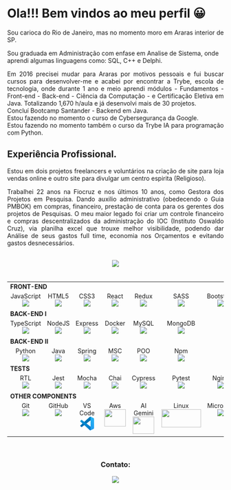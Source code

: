 # Ola!!! Bem vindos ao meu perfil 😀

<p align= "justify">Sou carioca do Rio de Janeiro, mas no momento moro em Araras interior de SP.</p> <p>Sou graduada em Administração
com enfase em Analise de Sistema, onde aprendi algumas linguagens como:
SQL, C++ e Delphi.</p>
<p align= "justify">
Em 2016 precisei mudar para Araras por motivos pessoais e fui buscar cursos
para desenvolver-me e acabei por encontrar a Trybe, escola de tecnologia, onde
durante 1 ano e meio aprendi módulos - Fundamentos - Front-end - Back-end - Ciência da Computação - e Certificação Eletiva em Java. 
Totalizando 1,670 h/aula e já desenvolvi mais de 30 projetos. 
<br>Concluí Bootcamp Santander - Backend em Java.
<br>Estou fazendo no momento o curso de Cybersegurança da Google.
<br>Estou fazendo no momento também o curso da Trybe IA para programação com Python. 
</p> 

## Experiência Profissional.

<p align= "justify">Estou em dois projetos freelancers e voluntários na criação de site para loja vendas online e outro site para divulgar um centro espirita (Religioso).</p>
<p align= "justify">Trabalhei 22 anos na Fiocruz e nos últimos 10 anos, como Gestora dos Projetos
em Pesquisa. Dando auxilio administrativo (obedecendo o Guia PMBOK) em
compras, financeiro, prestação de conta para os gerentes dos projetos de Pesquisas. O meu
maior legado foi criar um controle financeiro e compras descentralizados da administração do IOC (Instituto Oswaldo Cruz), via planilha excel que trouxe melhor visibilidade, podendo dar Análise de seus gastos full time, economia nos Orçamentos e evitando gastos desnecessários.
</p>


<br>

<!-- GITHUB STATUS -->
<div align="center">
<!--   <img height="180em" src="https://github-readme-stats.vercel.app/api?username=patriciaEliseu&show_icons=true&theme=cobalt&include_all_commits=true&count_private=true"/> -->
  <img height="180em" src="https://github-readme-stats.vercel.app/api/top-langs/?username=patriciaEliseu&layout=compact&langs_count=10&theme=dark"/>

  <!-- TEMAS: dark, radical, merko, gruvbox, tokyonight, onedark, cobalt, synthwave, highcontrast, dracula -->
</div>

<br>

<!-- TECNOLOGIAS -->
<table width="320px" align="center">
  <tbody>
    <tr>
      <td colspan="8" align="left"><strong>FRONT-END</strong></td>
    </tr>
    <tr valign="top">
      <td width="80px" align="center">
        <span>JavaScript</span><br>
        <img height="32px" src="https://upload.vectorlogo.zone/logos/javascript/images/239ec8a4-163e-4792-83b6-3f6d96911757.svg" />
      </td>
      <td width="80px" align="center">
        <span>HTML5</span><br>
        <img height="32" src="https://cdn.jsdelivr.net/gh/devicons/devicon/icons/html5/html5-original.svg" />
      </td>
      <td width="80px" align="center">
        <span>CSS3</span><br>
        <img height="32px" src="https://cdn.jsdelivr.net/gh/devicons/devicon/icons/css3/css3-original.svg">
      </td>
      <td width="80px" align="center">
        <span>React</span><br>
        <img height="32px" src="https://cdn.jsdelivr.net/gh/devicons/devicon/icons/react/react-original.svg"/>
      </td>
      <td width="80px" align="center">
        <span>Redux</span><br>
        <img height="32" src="https://cdn.worldvectorlogo.com/logos/redux.svg">
      </td>
      <td width="80px" align="center">
        <span>SASS</span><br>
        <img height="32px" src="https://github.com/user-attachments/assets/55241c36-e4e7-4490-a26f-7679b246a7ad" />
      </td>
      <td width="80px" align="center">
        <span>Bootstrap</span><br>
        <img height="32px" src="https://v5.getbootstrap.com/docs/5.0/assets/brand/bootstrap-logo-shadow.png"/>
      </td>
      <td width="80px" align="center">
        <span>Trello</span><br>
        <img height="32px" src="https://www.vectorlogo.zone/logos/trello/trello-icon.svg" />
      </td>
    </tr>
    <tr>
      <td colspan="8" align="left"><strong>BACK-END I</strong></td>
    </tr>
    <tr valign="top">
      <td width="80px" align="center">
        <span>TypeScript</span><br>
        <img height="32px" src="https://www.vectorlogo.zone/logos/typescriptlang/typescriptlang-icon.svg" />
      </td>
      <td width="80px" align="center">
        <span>NodeJS</span><br>
        <img height="32px" src="https://www.vectorlogo.zone/logos/nodejs/nodejs-icon.svg" />
      </td>           
      <td width="80px" align="center">
        <span>Express</span><br>
        <img height="42px" src="https://cdn.jsdelivr.net/gh/devicons/devicon/icons/express/express-original.svg">
      </td>
      <td width="60px" align="center">
        <span>Docker</span><br>
        <img height="32px" src="https://user-images.githubusercontent.com/25181517/117207330-263ba280-adf4-11eb-9b97-0ac5b40bc3be.png" />
      </td>
      <td width="50px" align="center">
        <span>MySQL</span><br>
        <img height="52px" src="https://user-images.githubusercontent.com/25181517/183896128-ec99105a-ec1a-4d85-b08b-1aa1620b2046.png" />
      </td>
      <td width="80px" align="center">
        <span>MongoDB</span><br>
        <img height="48px" src="https://img.shields.io/badge/MongoDB-%234ea94b.svg?style=for-the-badge&logo=mongodb&logoColor=white" />
      </td>           
    </tr>
    <tr>
      <td colspan="8" align="left"><strong>BACK-END II</strong></td>
    </tr>
	    <td width="80px" align="center">
        <span>Python</span><br>
        <img height="32" src="https://www.vectorlogo.zone/logos/python/python-icon.svg" />
      </td>
		  <td width="40px" align="center">
        <span>Java</span><br>
        <img height="37" src="https://www.vectorlogo.zone/logos/java/java-icon.svg" />
      </td>
	    <td width="80px" align="center">
        <span>Spring</span><br>
        <img height="32px" src="https://img.shields.io/badge/spring-%236DB33F.svg?style=for-the-badge&logo=spring&logoColor=white" />
      </td>	
      <td width="90px" align="center">
        <span>MSC</span><br>
        <img height="32px" src="https://user-images.githubusercontent.com/96168296/232324476-9102fc89-b213-4038-b778-bb6ca9bc0cbf.png" />
      </td> 
      <td width="90px" align="center">
        <span>POO</span><br>
        <img height="32px" src="https://user-images.githubusercontent.com/96168296/232327980-9879eec2-daa9-477a-b087-bfa0c6d95d5c.png" />
      </td> 
	    <td width="80px" align="center">
        <span>Npm</span><br>
        <img height="32px" src="https://www.vectorlogo.zone/logos/npmjs/npmjs-ar21.svg"/>
      </td>
	  <tr>
      <td colspan="8" align="left"><strong>TESTS</strong></td>
    </tr>
    <tr valign="top">
      <td width="80px" align="center">
        <span>RTL</span><br>
        <img height="32" src="https://testing-library.com/img/octopus-128x128.png" />
      </td>
      <td width="80px" align="center">
        <span>Jest</span><br>
        <img height="32px" src="https://user-images.githubusercontent.com/25181517/187955005-f4ca6f1a-e727-497b-b81b-93fb9726268e.png" />
      </td>
      <td width="80px" align="center">
        <span>Mocha</span><br>
        <img height="32px" src="https://www.vectorlogo.zone/logos/mochajs/mochajs-icon.svg" />
      </td>
      <td width="80px" align="center">
        <span>Chai</span><br>
        <img height="32px" src="https://user-images.githubusercontent.com/25181517/201476472-d2f5f644-cfc9-43e5-96d3-c8f40f18b5cb.png" />
      </td>            
      <td width="80px" align="center">
        <span>Cypress</span><br>
        <img height="32" src="https://user-images.githubusercontent.com/68279555/200387386-276c709f-380b-46cc-81fd-f292985927a8.png" />
      </td>
      <td width="80px" align="center">
        <span>Pytest</span><br>
        <img height="42" src="https://user-images.githubusercontent.com/25181517/184117132-9e89a93b-65fb-47c3-91e7-7d0f99e7c066.png" />
      </td>
	    <td width="32px" align="center">
        <span>Nginx</span><br>
        <img height="40px" src="https://user-images.githubusercontent.com/25181517/183345125-9a7cd2e6-6ad6-436f-8490-44c903bef84c.png" />
      </td>
    </tr>      
    <tr>
      <td colspan="8" align="left"><strong>OTHER COMPONENTS</strong></td>
    </tr>
    <tr valign="top">              
      <td width="80px" align="center">
        <span>Git</span><br>
        <img height="32px" src="https://cdn.jsdelivr.net/gh/devicons/devicon/icons/git/git-plain.svg" />
      </td>
      <td width="80px" align="center">
        <span>GitHub</span><br>
        <img height="40px" src="https://user-images.githubusercontent.com/25181517/192108374-8da61ba1-99ec-41d7-80b8-fb2f7c0a4948.png" />                 
      </td> 
      <td width="90px" align="center">
        <span>VS Code</span><br>
        <img height="32" src="https://github.com/devicons/devicon/blob/master/icons/vscode/vscode-original.svg" />
      </td>           
      <td width="30px" align="center">
        <span>Aws<span><br>
        <img height="40" width="50" src="https://img.icons8.com/color/256/amazon-web-services.png" />
      </td>
	<td width="30px" align="center">
        <span>AI Gemini<span><br>
        <img height="40" width="50" src="https://img.icons8.com/color/256/amazon-web-services.png" />
      </td>
      <td width="80px" align="center">
        <span>Linux</span><br>
        <img height="42" width="92" src="https://img.shields.io/badge/Linux-000?style=for-the-badge&logo=linux&logoColor=FCC624" />
      </td> 	
      <td width="80px" align="center">
        <span>Microsoft</span><br>
        <img height="32px" src="https://user-images.githubusercontent.com/96168296/232350672-71f212b2-1e87-406d-ab33-8bc0d8ea1f99.png" />
      </td>
    </tr>
	 </tbody>
      </table>
<br>

<!-- REDES SOCIAIS -->
<div align="center" >

### Contato:
 <a href="https://www.linkedin.com/in/patriciaeliseupge/" target="_blank"><img src="https://img.shields.io/badge/-LinkedIn-%230077B5?style=for-the-badge&logo=linkedin&logoColor=white" target="_blank"></a>  
  

</div>

